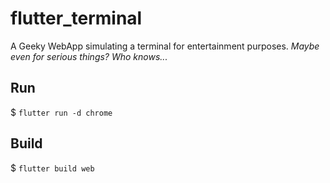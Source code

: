 # flutter_terminal

A Geeky WebApp simulating a terminal for entertainment purposes.
_Maybe even for serious things? Who knows..._

## Run

$ `flutter run -d chrome`

## Build

$ `flutter build web`